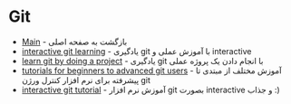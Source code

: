 # Git 

- [Main](./README.md) - بازگشت به صفحه اصلی 
- [interactive git learning](http://learngitbranching.js.org) - یادگیری git با آموزش عملی و interactive
- [learn git by doing a project](http://githowto.com) - یادگیری git با انجام دادن یک پروژه عملی
- [tutorials for beginners to advanced git users](http://gitready.com) - آموزش مختلف از مبتدی تا پیشرفته برای نرم افزار کنترل ورژن git
- [interactive git tutorial](http://try.github.io) - آموزش نرم افزار git بصورت interactive و جذاب :)
